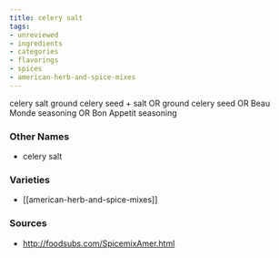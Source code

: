 ```yaml
---
title: celery salt
tags:
- unreviewed
- ingredients
- categories
- flavorings
- spices
- american-herb-and-spice-mixes
---
```

celery salt ground celery seed + salt OR ground celery seed OR Beau Monde seasoning OR Bon Appetit seasoning

### Other Names

* celery salt

### Varieties

* [[american-herb-and-spice-mixes]]

### Sources
* http://foodsubs.com/SpicemixAmer.html
